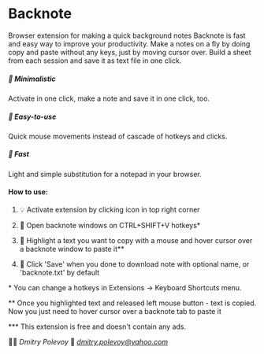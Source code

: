 # Backnote
Browser extension for making a quick background notes 
Backnote is fast and easy way to improve your productivity. Make a notes on a fly by doing copy and paste without any keys, just by moving cursor over. Build a sheet from each session and save it as text file in one click.

##### 🍏 Minimalistic
<p>Activate in one click, make a note and save it in one click, too.</p>

##### 🛴 Easy-to-use
<p>Quick mouse movements instead of cascade of hotkeys and clicks.</p>

##### 🏁 Fast
<p>Light and simple substitution for a notepad in your browser.</p>


#### How to use:

1. 💡 Activate extension by clicking icon in top right corner

2. 📄 Open backnote windows on CTRL+SHIFT+V hotkeys*

3. 📝 Highlight a text you want to copy with a mouse and hover cursor over a backnote window to paste it**

4. 💾 Click 'Save' when you done to download note with optional name, or 'backnote.txt' by default



<p>* You can change a hotkeys in Extensions -> Keyboard Shortcuts menu.</p>

<p>** Once you highlighted text and released left mouse button - text is copied. Now you just need to hover cursor over a backnote tab to paste it</p>

<p>*** This extension is free and doesn't contain any ads.</p>


👨‍🎨 *Dmitry Polevoy*
📨 *dmitry.polevoy@yahoo.com*
